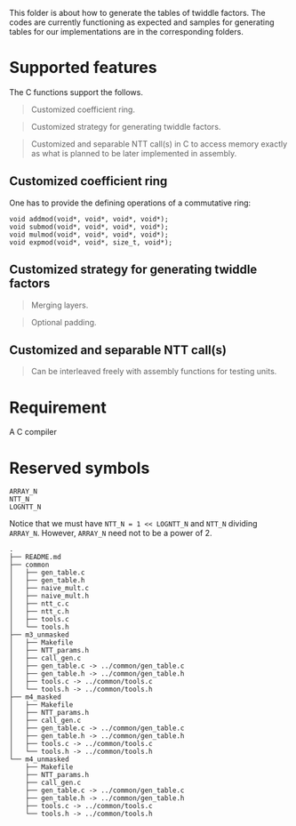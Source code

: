 
This folder is about how to generate the tables of twiddle factors.
The codes are currently functioning as expected and samples for generating tables for our implementations are in the corresponding folders.

# Supported features

The C functions support the follows.

> Customized coefficient ring.

> Customized strategy for generating twiddle factors.

> Customized and separable NTT call(s) in C to access memory exactly as what is planned to be later implemented in assembly.

## Customized coefficient ring

One has to provide the defining operations of a commutative ring:
```
void addmod(void*, void*, void*, void*);
void submod(void*, void*, void*, void*);
void mulmod(void*, void*, void*, void*);
void expmod(void*, void*, size_t, void*);
```

## Customized strategy for generating twiddle factors

> Merging layers.

> Optional padding.

## Customized and separable NTT call(s)

> Can be interleaved freely with assembly functions for testing units.

# Requirement
A C compiler

# Reserved symbols
```
ARRAY_N
NTT_N
LOGNTT_N
```

Notice that we must have `NTT_N = 1 << LOGNTT_N` and `NTT_N` dividing `ARRAY_N`.
However, `ARRAY_N` need not to be a power of 2.

```
.
├── README.md
├── common
│   ├── gen_table.c
│   ├── gen_table.h
│   ├── naive_mult.c
│   ├── naive_mult.h
│   ├── ntt_c.c
│   ├── ntt_c.h
│   ├── tools.c
│   └── tools.h
├── m3_unmasked
│   ├── Makefile
│   ├── NTT_params.h
│   ├── call_gen.c
│   ├── gen_table.c -> ../common/gen_table.c
│   ├── gen_table.h -> ../common/gen_table.h
│   ├── tools.c -> ../common/tools.c
│   └── tools.h -> ../common/tools.h
├── m4_masked
│   ├── Makefile
│   ├── NTT_params.h
│   ├── call_gen.c
│   ├── gen_table.c -> ../common/gen_table.c
│   ├── gen_table.h -> ../common/gen_table.h
│   ├── tools.c -> ../common/tools.c
│   └── tools.h -> ../common/tools.h
└── m4_unmasked
    ├── Makefile
    ├── NTT_params.h
    ├── call_gen.c
    ├── gen_table.c -> ../common/gen_table.c
    ├── gen_table.h -> ../common/gen_table.h
    ├── tools.c -> ../common/tools.c
    └── tools.h -> ../common/tools.h
```




